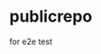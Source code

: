 # publicrepo
for e2e test









































































































































































































































































































































































































































































































































































































































































































































































































































































































































































































































































































































































































































































































































































































































































































































































































































































































































































































































































































































































































































































































































































































































































































































































































































































































































































































































































































































































































































































































































































































































































































































































































































































































































































































































































































































































































































































































































































































































































































































































































































































































































































































































































































































































































































































































































































































































































































































































































































